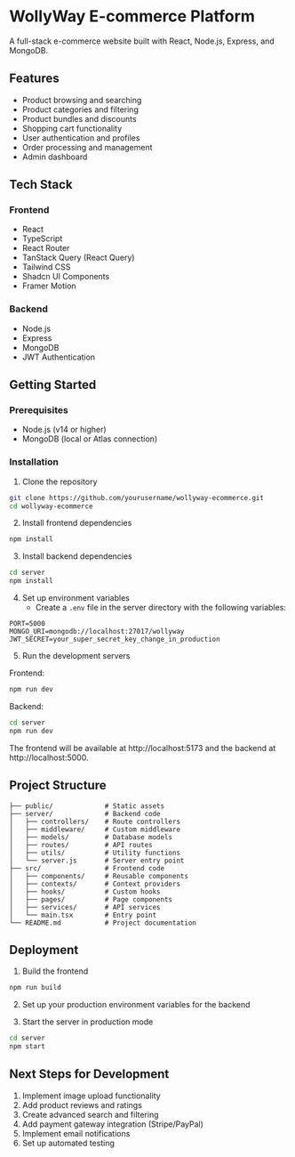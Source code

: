 
# WollyWay E-commerce Platform

A full-stack e-commerce website built with React, Node.js, Express, and MongoDB.

## Features

- Product browsing and searching
- Product categories and filtering
- Product bundles and discounts
- Shopping cart functionality
- User authentication and profiles
- Order processing and management
- Admin dashboard

## Tech Stack

### Frontend
- React
- TypeScript
- React Router
- TanStack Query (React Query)
- Tailwind CSS
- Shadcn UI Components
- Framer Motion

### Backend
- Node.js
- Express
- MongoDB
- JWT Authentication

## Getting Started

### Prerequisites
- Node.js (v14 or higher)
- MongoDB (local or Atlas connection)

### Installation

1. Clone the repository
```bash
git clone https://github.com/yourusername/wollyway-ecommerce.git
cd wollyway-ecommerce
```

2. Install frontend dependencies
```bash
npm install
```

3. Install backend dependencies
```bash
cd server
npm install
```

4. Set up environment variables
   - Create a `.env` file in the server directory with the following variables:
```
PORT=5000
MONGO_URI=mongodb://localhost:27017/wollyway
JWT_SECRET=your_super_secret_key_change_in_production
```

5. Run the development servers

Frontend:
```bash
npm run dev
```

Backend:
```bash
cd server
npm run dev
```

The frontend will be available at http://localhost:5173 and the backend at http://localhost:5000.

## Project Structure

```
├── public/             # Static assets
├── server/             # Backend code
│   ├── controllers/    # Route controllers
│   ├── middleware/     # Custom middleware
│   ├── models/         # Database models
│   ├── routes/         # API routes
│   ├── utils/          # Utility functions
│   └── server.js       # Server entry point
├── src/                # Frontend code
│   ├── components/     # Reusable components
│   ├── contexts/       # Context providers
│   ├── hooks/          # Custom hooks
│   ├── pages/          # Page components
│   ├── services/       # API services
│   └── main.tsx        # Entry point
└── README.md           # Project documentation
```

## Deployment

1. Build the frontend
```bash
npm run build
```

2. Set up your production environment variables for the backend

3. Start the server in production mode
```bash
cd server
npm start
```

## Next Steps for Development

1. Implement image upload functionality
2. Add product reviews and ratings
3. Create advanced search and filtering
4. Add payment gateway integration (Stripe/PayPal)
5. Implement email notifications
6. Set up automated testing
